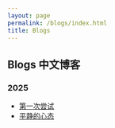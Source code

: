 ```yaml
---
layout: page
permalink: /blogs/index.html
title: Blogs
---
```


## Blogs 中文博客

### 2025
- [第一次尝试](https://omi-smallbox.github.io/blogs/2025-04-01)
- [平静的心态](https://omi-smallbox.github.io/blogs/2025-04-10)


